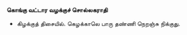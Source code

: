 **கொங்கு வட்டார வழக்குச் சொல்லகராதி**
- கிழக்குத் திசையில். கெழக்காலெ பாரு தண்ணி நெறஞ்சு நிக்குது.

